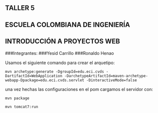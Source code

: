 ## TALLER 5
## ESCUELA COLOMBIANA DE INGENIERÍA
## INTRODUCCIÓN A PROYECTOS WEB
###Integrantes:
###Yesid Carrillo
###Ronaldo Henao

Usamos el siguiente comando para crear el arquetipo:

``mvn archetype:generate -DgroupId=edu.eci.cvds -DartifactId=WebApplication -DarchetypeArtifactId=maven-archetype-webapp-Dpackage=edu.eci.cvds.servlet -DinteractiveMode=false ``

una vez hechas las configuraciones en el pom cargamos el servidor con:

``mvn package`` 

``mvn tomcat7:run``